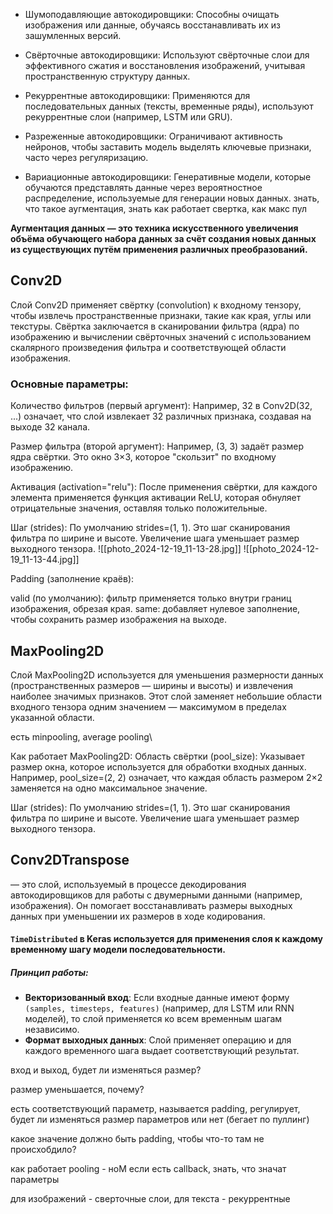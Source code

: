 
- Шумоподавляющие автокодировщики:
Способны очищать изображения или данные, обучаясь восстанавливать их из зашумленных версий.

- Свёрточные автокодировщики:
Используют свёрточные слои для эффективного сжатия и восстановления изображений, учитывая пространственную структуру данных.

- Рекуррентные автокодировщики:
Применяются для последовательных данных (тексты, временные ряды), используют рекуррентные слои (например, LSTM или GRU).

- Разреженные автокодировщики:
Ограничивают активность нейронов, чтобы заставить модель выделять ключевые признаки, часто через регуляризацию.

- Вариационные автокодировщики:
Генеративные модели, которые обучаются представлять данные через вероятностное распределение, используемые для генерации новых данных.
знать, что такое аугментация, знать как работает свертка, как макс пул


**Аугментация данных — это техника искусственного увеличения объёма обучающего набора данных за счёт создания новых данных из существующих путём применения различных преобразований.**

## Conv2D
Слой Conv2D применяет свёртку (convolution) к входному тензору, чтобы извлечь пространственные признаки, такие как края, углы или текстуры. Свёртка заключается в сканировании фильтра (ядра) по изображению и вычислении свёрточных значений с использованием скалярного произведения фильтра и соответствующей области изображения.

### Основные параметры:
Количество фильтров (первый аргумент):
Например, 32 в Conv2D(32, ...) означает, что слой извлекает 32 различных признака, создавая на выходе 32 канала.

Размер фильтра (второй аргумент):
Например, (3, 3) задаёт размер ядра свёртки. Это окно 3×3, которое "скользит" по входному изображению.

Активация (activation="relu"):
После применения свёртки, для каждого элемента применяется функция активации ReLU, которая обнуляет отрицательные значения, оставляя только положительные.

Шаг (strides):
По умолчанию strides=(1, 1). Это шаг сканирования фильтра по ширине и высоте. Увеличение шага уменьшает размер выходного тензора.
![[photo_2024-12-19_11-13-28.jpg]]
![[photo_2024-12-19_11-13-44.jpg]]

Padding (заполнение краёв):

valid (по умолчанию): фильтр применяется только внутри границ изображения, обрезая края.
same: добавляет нулевое заполнение, чтобы сохранить размер изображения на выходе.

## MaxPooling2D

Слой MaxPooling2D используется для уменьшения размерности данных (пространственных размеров — ширины и высоты) и извлечения наиболее значимых признаков. Этот слой заменяет небольшие области входного тензора одним значением — максимумом в пределах указанной области.


есть minpooling, average pooling\

Как работает MaxPooling2D:
Область свёртки (pool_size):
Указывает размер окна, которое используется для обработки входных данных. Например, pool_size=(2, 2) означает, что каждая область размером 
2×2 заменяется на одно максимальное значение.

Шаг (strides):
По умолчанию strides=(1, 1). Это шаг сканирования фильтра по ширине и высоте. Увеличение шага уменьшает размер выходного тензора.


## Conv2DTranspose
— это слой, используемый в процессе декодирования автокодировщиков для работы с двумерными данными (например, изображения). Он помогает восстанавливать размеры выходных данных при уменьшении их размеров в ходе кодирования.

#### `TimeDistributed` в Keras используется для применения слоя к каждому временному шагу модели последовательности.

##### Принцип работы:

- **Векторизованный вход**: Если входные данные имеют форму `(samples, timesteps, features)` (например, для LSTM или RNN моделей), то слой применяется ко всем временным шагам независимо.
- **Формат выходных данных**: Слой применяет операцию и для каждого временного шага выдает соответствующий результат.



вход и выход, будет ли изменяться размер?

размер уменьшается, почему?

есть соответствующий параметр, называется padding, регулирует, будет ли изменяться размер параметров или нет (бегает по пуллинг)

какое значение должно быть padding, чтобы что-то там не происхобдило?


как работает pooling - 
ноМ
если есть callback, знать, что значат параметры 

для изображений - сверточные слои, для текста - рекуррентные




